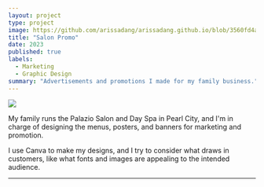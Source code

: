 ```yaml
---
layout: project
type: project
image: https://github.com/arissadang/arissadang.github.io/blob/3560fd4ae77a9565b9f29dd2e843610e6f1e2051/img/cotton/massage%202.png
title: "Salon Promo"
date: 2023
published: true
labels:
  - Marketing
  - Graphic Design
summary: "Advertisements and promotions I made for my family business."
---
```


<img class="img-fluid" src="../img/cotton/Valentines day (72 x 36 in) (2).png">

My family runs the Palazio Salon and Day Spa in Pearl City, and I'm in charge of designing the menus, posters, and banners for marketing and promotion.

I use Canva to make my designs, and I try to consider what draws in customers, like what fonts and images are appealing to the intended audience. 



<hr>


